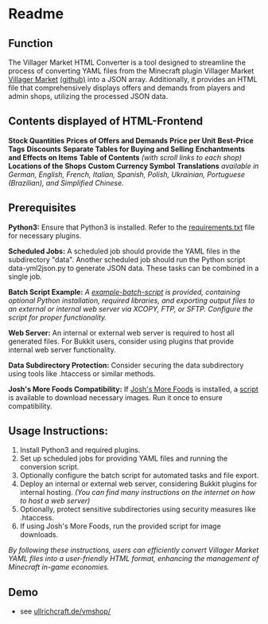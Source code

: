 # Readme

## Function

The Villager Market HTML Converter is a tool designed to streamline the process of converting YAML files from the Minecraft plugin Villager Market [Villager Market](https://www.spigotmc.org/resources/villager-market-the-ultimate-shop-plugin.82965/) [(github)](https://github.com/Bestem0r/VillagerMarket) into a JSON array. Additionally, it provides an HTML file that comprehensively displays offers and demands from players and admin shops, utilizing the processed JSON data.

## Contents displayed of HTML-Frontend

**Stock Quantities**
**Prices of Offers and Demands**
**Price per Unit**
**Best-Price Tags**
**Discounts**
**Separate Tables for Buying and Selling**
**Enchantments and Effects on Items**
**Table of Contents** *(with scroll links to each shop)*
**Locations of the Shops**
**Custom Currency Symbol**
**Translations** *available in German, English, French, Italian, Spanish, Polish, Ukrainian, Portuguese (Brazilian), and Simplified Chinese.*

## Prerequisites

**Python3:**
Ensure that Python3 is installed. Refer to the [requirements.txt](requirements.txt) file for necessary plugins.

**Scheduled Jobs:**
A scheduled job should provide the YAML files in the subdirectory "data".
Another scheduled job should run the Python script data-yml2json.py to generate JSON data. These tasks can be combined in a single job.

**Batch Script Example:**
*A [example-batch-script](mc-dealer-copy-execute.bat) is provided, containing optional Python installation, required libraries, and exporting output files to an external or internal web server via XCOPY, FTP, or SFTP. Configure the script for proper functionality.*

**Web Server:**
An internal or external web server is required to host all generated files. For Bukkit users, consider using plugins that provide internal web server functionality.

**Data Subdirectory Protection:**
Consider securing the data subdirectory using tools like .htaccess or similar methods.

**Josh's More Foods Compatibility:**
If [Josh's More Foods](https://modrinth.com/datapack/joshs-more-foods/) is installed, a [script](assets/items/joshs-more-foods/rp-downloader.py) is available to download necessary images. Run it once to ensure compatibility.

## Usage Instructions:

1. Install Python3 and required plugins.
2. Set up scheduled jobs for providing YAML files and running the conversion script.
3. Optionally configure the batch script for automated tasks and file export.
4. Deploy an internal or external web server, considering Bukkit plugins for internal hosting. *(You can find many instructions on the internet on how to host a web server)*
5. Optionally, protect sensitive subdirectories using security measures like .htaccess.
6. If using Josh's More Foods, run the provided script for image downloads.

*By following these instructions, users can efficiently convert Villager Market YAML files into a user-friendly HTML format, enhancing the management of Minecraft in-game economies.*

## Demo
- see [ullrichcraft.de/vmshop/](https://ullrichcraft.de/vmshop/)

